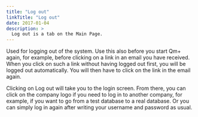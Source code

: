 ```yaml
---
title: "Log out"
linkTitle: "Log out"
date: 2017-01-04
description: >
  Log out is a tab on the Main Page.
---
```

Used for logging out of the system. Use this also before you start Qm+ again, for example, before clicking on a link in an email you have received. When you click on such a link without having logged out first, you will be logged out automatically. You will then have to click on the link in the email again.

Clicking on Log out will take you to the login screen. From there, you can click on the company logo if you need to log in to another company, for example, if you want to go from a test database to a real database. Or you can simply log in again after writing your username and password as usual. 
